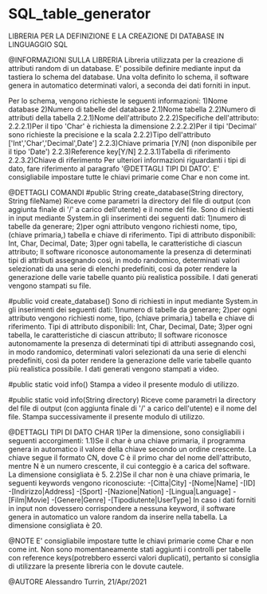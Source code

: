 # SQL_table_generator
LIBRERIA PER LA DEFINIZIONE E LA CREAZIONE DI DATABASE IN LINGUAGGIO SQL

@INFORMAZIONI SULLA LIBRERIA
Libreria utilizzata per la creazione di attributi random di un database.
E' possibile definire mediante input da tastiera lo schema del database.
Una volta definito lo schema, il software genera in automatico determinati valori, a seconda dei dati forniti in input.

Per lo schema, vengono richieste le seguenti informazioni:
1)Nome database
2)Numero di tabelle del database
   2.1)Nome tabella
   2.2)Numero di attributi della tabella
      2.2.1)Nome dell'attributo
      2.2.2)Specifiche dell'attributo:
         2.2.2.1)Per il tipo 'Char' è richiesta la dimensione
         2.2.2.2)Per il tipi 'Decimal' sono richieste la precisione e la scala
      2.2.2)Tipo dell'attributo ['Int','Char','Decimal',Date']
      2.2.3)Chiave primaria [Y/N] (non disponibile per il tipo 'Date')
      2.2.3)Reference key[Y/N]
         2.2.3.1)Tabella di riferimento
         2.2.3.2)Chiave di riferimento
Per ulteriori informazioni riguardanti i tipi di dato, fare riferimento al paragrafo '@DETTAGLI TIPI DI DATO'.
E' consigliabile impostare tutte le chiavi primarie come Char e non come int.


@DETTAGLI COMANDI
#public String create_database(String directory, String fileName)
Riceve come parametri la directory del file di output (con aggiunta finale di '/' a carico dell'utente) e il nome del file.
Sono di richiesti in input mediante System.in gli inserimenti dei seguenti dati:
1)numero di tabelle da generare;
2)per ogni attributo vengono richiesti nome, tipo, (chiave primaria,) tabella e chiave di riferimento.
Tipi di attributo disponibili: Int, Char, Decimal, Date;
3)per ogni tabella, le caratteristiche di ciascun attributo;
Il software riconosce autonomamente la presenza di determinati tipi di attributi assegnando così, in modo randomico, determinati valori selezionati da una serie di elenchi predefiniti, così da poter rendere la
generazione delle varie tabelle quanto più realistica possibile.
I dati generati vengono stampati su file.

#public void create_database()
Sono di richiesti in input mediante System.in gli inserimenti dei seguenti dati:
1)numero di tabelle da generare;
2)per ogni attributo vengono richiesti nome, tipo, (chiave primaria,) tabella e chiave di riferimento.
Tipi di attributo disponibili: Int, Char, Decimal, Date;
3)per ogni tabella, le caratteristiche di ciascun attributo;
Il software riconosce autonomamente la presenza di determinati tipi di attributi assegnando così, in modo randomico, determinati valori selezionati da una serie di elenchi predefiniti, così da poter rendere la
generazione delle varie tabelle quanto più realistica possibile.
I dati generati vengono stampati a video.

#public static void info()
Stampa a video il presente modulo di utilizzo.

#public static void info(String directory)
Riceve come parametri la directory del file di output (con aggiunta finale di '/' a carico dell'utente) e il nome del file.
Stampa successivamente il presente modulo di utilizzo.


@DETTAGLI TIPI DI DATO
CHAR
1)Per la dimensione, sono consigliabili i seguenti accorgimenti:
   1.1)Se il char è una chiave primaria, il programma genera in automatico il valore della chiave secondo un ordine crescente. La chiave segue il formato CN, dove C è il primo char del nome dell'attributo, mentre
       N è un numero crescente, il cui conteggio è a carica del software.
       La dimensione consigliata è 5.
   2.2)Se il char non è una chiave primaria, le seguenti keywords vengono riconosciute:
       -[Citta|City]
       -[Nome|Name]
       -[ID]
       -[Indirizzo|Address]
       -[Sport]
       -[Nazione|Nation]
       -[Lingua|Language]
       -[Film|Movie]
       -[Genere|Genre]
       -[Tipodiutente|UserType]
       In caso i dati forniti in input non dovessero corrispondere a nessuna keyword, il software genera in automatico un valore random da inserire nella tabella.
       La dimensione consigliata è 20.


@NOTE
E' consigliabile impostare tutte le chiavi primarie come Char e non come int.
Non sono momentaneamente stati aggiunti i controlli per tabelle con reference keys(potrebbero esserci valori duplicati), pertanto si consiglia di utilizzare la presente libreria con le dovute cautele.


@AUTORE
Alessandro Turrin, 21/Apr/2021


